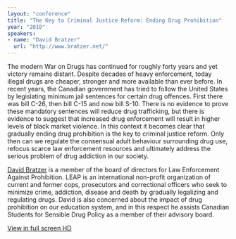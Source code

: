 ```yaml
---
layout: "conference"
title: "The Key to Criminal Justice Reform: Ending Drug Prohibition"
year: "2010"
speakers:
- name: "David Bratzer"
  url: "http://www.bratzer.net/"
---
```



The modern War on Drugs has continued for roughly forty years and yet victory
remains distant. Despite decades of heavy enforcement, today illegal drugs are
cheaper, stronger and more available than ever before. In recent years, the
Canadian government has tried to follow the United States by legislating
minimum jail sentences for certain drug offences. First there was bill C-26,
then bill C-15 and now bill S-10. There is no evidence to prove these
mandatory sentences will reduce drug trafficking, but there is evidence to
suggest that increased drug enforcement will result in higher levels of black
market violence. In this context it becomes clear that gradually ending drug
prohibition is the key to criminal justice reform. Only then can we regulate
the consensual adult behaviour surrounding drug use, refocus scarce law
enforcement resources and ultimately address the serious problem of drug
addiction in our society.  

[David
Bratzer](http://www.bratzer.net/)
is a member of the board of directors for Law Enforcement Against Prohibition.
LEAP is an international non-profit organization of current and former cops,
prosecutors and correctional officers who seek to minimize crime, addiction,
disease and death by gradually legalizing and regulating drugs. David is also
concerned about the impact of drug prohibition on our education system, and in
this respect he assists Canadian Students for Sensible Drug Policy as a member
of their advisory board.


[ View in full screen HD
](https://www.youtube.com/v/zlkdy5Ky3Cg?fs=1&hl=en_US&rel=0&hd=1)


[//]: # (Retrieved from https://web.archive.org/web/20210416135337/https://www.ideawave.ca/the-conference/the-key-to-criminal-justice-reform-ending-drug-prohibition)